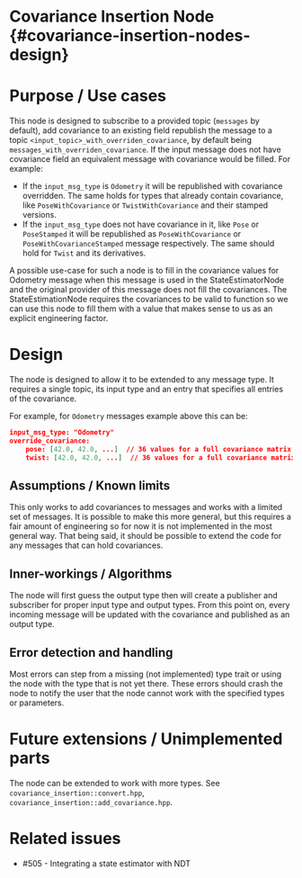 Covariance Insertion Node {#covariance-insertion-nodes-design}
=========================

# Purpose / Use cases
<!-- Required -->
<!-- Things to consider:
    - Why did we implement this feature? -->

This node is designed to subscribe to a provided topic (`messages` by default), add covariance to an existing field republish the message to a topic `<input_topic>_with_overriden_covariance`, by default being `messages_with_overriden_covariance`. If the input message does not have covariance field an equivalent message with covariance would be filled. For example:
- If the `input_msg_type` is `Odometry` it will be republished with covariance overridden. The same holds for types that already contain covariance, like `PoseWithCovariance` or `TwistWithCovariance` and their stamped versions.
- If the `input_msg_type` does not have covariance in it, like `Pose` or `PoseStamped` it will be republished as `PoseWithCovariance` or `PoseWithCovarianceStamped` message respectively. The same should hold for `Twist` and its derivatives.

A possible use-case for such a node is to fill in the covariance values for Odometry message when this message is used in the StateEstimatorNode and the original provider of this message does not fill the covariances. The StateEstimationNode requires the covariances to be valid to function so we can use this node to fill them with a value that makes sense to us as an explicit engineering factor.


# Design
<!-- Required -->
<!-- Things to consider:
    - How does it work? -->

The node is designed to allow it to be extended to any message type. It requires a single topic, its input type and an entry that specifies all entries of the covariance.

For example, for `Odometry` messages example above this can be:

```json
input_msg_type: "Odometry"
override_covariance: 
    pose: [42.0, 42.0, ...]  // 36 values for a full covariance matrix
    twist: [42.0, 42.0, ...]  // 36 values for a full covariance matrix
```

## Assumptions / Known limits
<!-- Required -->
This only works to add covariances to messages and works with a limited set of messages. It is possible to make this more general, but this requires a fair amount of engineering so for now it is not implemented in the most general way. That being said, it should be possible to extend the code for any messages that can hold covariances.

## Inner-workings / Algorithms
<!-- If applicable -->
The node will first guess the output type then will create a publisher and subscriber for proper input type and output types. From this point on, every incoming message will be updated with the covariance and published as an output type.

## Error detection and handling
<!-- Required -->
Most errors can step from a missing (not implemented) type trait or using the node with the type that is not yet there. These errors should crash the node to notify the user that the node cannot work with the specified types or parameters.

# Future extensions / Unimplemented parts
<!-- Optional -->
The node can be extended to work with more types. See `covariance_insertion::convert.hpp`, `covariance_insertion::add_covariance.hpp`.

# Related issues
- #505 - Integrating a state estimator with NDT
